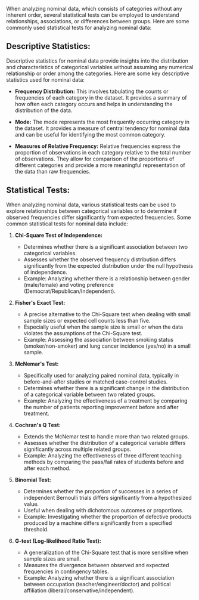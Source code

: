 When analyzing nominal data, which consists of categories without any inherent order, several statistical tests can be employed to understand relationships, associations, or differences between groups. Here are some commonly used statistical tests for analyzing nominal data:

## Descriptive Statistics:
Descriptive statistics for nominal data provide insights into the distribution and characteristics of categorical variables without assuming any numerical relationship or order among the categories. Here are some key descriptive statistics used for nominal data:

- **Frequency Distribution:** This involves tabulating the counts or frequencies of each category in the dataset. It provides a summary of how often each category occurs and helps in understanding the distribution of the data.

- **Mode:** The mode represents the most frequently occurring category in the dataset. It provides a measure of central tendency for nominal data and can be useful for identifying the most common category.

- **Measures of Relative Frequency:** Relative frequencies express the proportion of observations in each category relative to the total number of observations. They allow for comparison of the proportions of different categories and provide a more meaningful representation of the data than raw frequencies.

## Statistical Tests:
When analyzing nominal data, various statistical tests can be used to explore relationships between categorical variables or to determine if observed frequencies differ significantly from expected frequencies. Some common statistical tests for nominal data include:


1. **Chi-Square Test of Independence:**
   - Determines whether there is a significant association between two categorical variables.
   - Assesses whether the observed frequency distribution differs significantly from the expected distribution under the null hypothesis of independence.
   - Example: Analyzing whether there is a relationship between gender (male/female) and voting preference (Democrat/Republican/Independent).

2. **Fisher's Exact Test:**
   - A precise alternative to the Chi-Square test when dealing with small sample sizes or expected cell counts less than five.
   - Especially useful when the sample size is small or when the data violates the assumptions of the Chi-Square test.
   - Example: Assessing the association between smoking status (smoker/non-smoker) and lung cancer incidence (yes/no) in a small sample.

3. **McNemar's Test:**
   - Specifically used for analyzing paired nominal data, typically in before-and-after studies or matched case-control studies.
   - Determines whether there is a significant change in the distribution of a categorical variable between two related groups.
   - Example: Analyzing the effectiveness of a treatment by comparing the number of patients reporting improvement before and after treatment.

4. **Cochran's Q Test:**
   - Extends the McNemar test to handle more than two related groups.
   - Assesses whether the distribution of a categorical variable differs significantly across multiple related groups.
   - Example: Analyzing the effectiveness of three different teaching methods by comparing the pass/fail rates of students before and after each method.

5. **Binomial Test:**
   - Determines whether the proportion of successes in a series of independent Bernoulli trials differs significantly from a hypothesized value.
   - Useful when dealing with dichotomous outcomes or proportions.
   - Example: Investigating whether the proportion of defective products produced by a machine differs significantly from a specified threshold.

6. **G-test (Log-likelihood Ratio Test):**
   - A generalization of the Chi-Square test that is more sensitive when sample sizes are small.
   - Measures the divergence between observed and expected frequencies in contingency tables.
   - Example: Analyzing whether there is a significant association between occupation (teacher/engineer/doctor) and political affiliation (liberal/conservative/independent).

